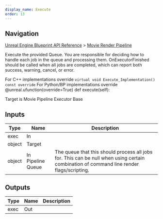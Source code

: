 ```yaml
---
display_name: Execute
order: 13
---
```

## Navigation

[Unreal Engine Blueprint API Reference](https://dev.epicgames.com/documentation/en-us/unreal-engine/BlueprintAPI) > [Movie Render Pipeline](https://dev.epicgames.com/documentation/en-us/unreal-engine/BlueprintAPI/MovieRenderPipeline)

Execute the provided Queue. You are responsible for deciding how to handle each job
in the queue and processing them. OnExecutorFinished should be called when all jobs
are completed, which can report both success, warning, cancel, or error.

For C++ implementations override `virtual void Execute_Implementation() const override`
For Python/BP implementations override
@unreal.ufunction(override=True)
def execute(self):

Target is Movie Pipeline Executor Base

## Inputs

| Type | Name | Description |
| --- | --- | --- |
| exec | In |  |
| object | Target |  |
| object | In Pipeline Queue | The queue that this should process all jobs for. This can be null when using certain combination of command line render flags/scripting. |

## Outputs

| Type | Name | Description |
| --- | --- | --- |
| exec | Out |  |
